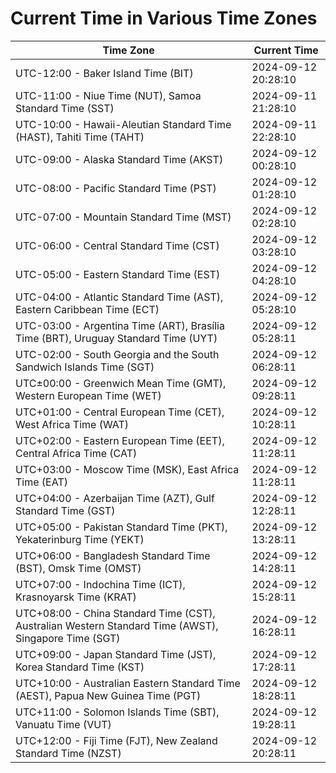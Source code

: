 # Current Time in Various Time Zones

| Time Zone | Current Time |
|-----------|--------------|
| UTC-12:00 - Baker Island Time (BIT) | 2024-09-12 20:28:10 |
| UTC-11:00 - Niue Time (NUT), Samoa Standard Time (SST) | 2024-09-11 21:28:10 |
| UTC-10:00 - Hawaii-Aleutian Standard Time (HAST), Tahiti Time (TAHT) | 2024-09-11 22:28:10 |
| UTC-09:00 - Alaska Standard Time (AKST) | 2024-09-12 00:28:10 |
| UTC-08:00 - Pacific Standard Time (PST) | 2024-09-12 01:28:10 |
| UTC-07:00 - Mountain Standard Time (MST) | 2024-09-12 02:28:10 |
| UTC-06:00 - Central Standard Time (CST) | 2024-09-12 03:28:10 |
| UTC-05:00 - Eastern Standard Time (EST) | 2024-09-12 04:28:10 |
| UTC-04:00 - Atlantic Standard Time (AST), Eastern Caribbean Time (ECT) | 2024-09-12 05:28:10 |
| UTC-03:00 - Argentina Time (ART), Brasília Time (BRT), Uruguay Standard Time (UYT) | 2024-09-12 05:28:11 |
| UTC-02:00 - South Georgia and the South Sandwich Islands Time (SGT) | 2024-09-12 06:28:11 |
| UTC±00:00 - Greenwich Mean Time (GMT), Western European Time (WET) | 2024-09-12 09:28:11 |
| UTC+01:00 - Central European Time (CET), West Africa Time (WAT) | 2024-09-12 10:28:11 |
| UTC+02:00 - Eastern European Time (EET), Central Africa Time (CAT) | 2024-09-12 11:28:11 |
| UTC+03:00 - Moscow Time (MSK), East Africa Time (EAT) | 2024-09-12 11:28:11 |
| UTC+04:00 - Azerbaijan Time (AZT), Gulf Standard Time (GST) | 2024-09-12 12:28:11 |
| UTC+05:00 - Pakistan Standard Time (PKT), Yekaterinburg Time (YEKT) | 2024-09-12 13:28:11 |
| UTC+06:00 - Bangladesh Standard Time (BST), Omsk Time (OMST) | 2024-09-12 14:28:11 |
| UTC+07:00 - Indochina Time (ICT), Krasnoyarsk Time (KRAT) | 2024-09-12 15:28:11 |
| UTC+08:00 - China Standard Time (CST), Australian Western Standard Time (AWST), Singapore Time (SGT) | 2024-09-12 16:28:11 |
| UTC+09:00 - Japan Standard Time (JST), Korea Standard Time (KST) | 2024-09-12 17:28:11 |
| UTC+10:00 - Australian Eastern Standard Time (AEST), Papua New Guinea Time (PGT) | 2024-09-12 18:28:11 |
| UTC+11:00 - Solomon Islands Time (SBT), Vanuatu Time (VUT) | 2024-09-12 19:28:11 |
| UTC+12:00 - Fiji Time (FJT), New Zealand Standard Time (NZST) | 2024-09-12 20:28:11 |
